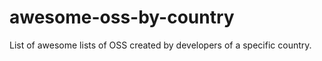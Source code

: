 # awesome-oss-by-country
List of awesome lists of OSS created by developers of a specific country. 
